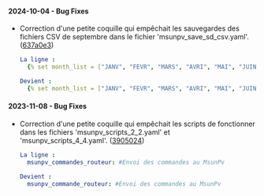 
#### 2024-10-04 - Bug Fixes
* Correction d'une petite coquille qui empêchait les sauvegardes des fichiers CSV de septembre dans le fichier 'msunpv_save_sd_csv.yaml'. ([637a0e3](https://github.com/tochy83/MsunPv_to_HA/commit/637a0e3953eb1c184afbf797d3ab185edb5dead8))
  ```yml
  La ligne :
    {% set month_list = ["JANV", "FEVR", "MARS", "AVRI", "MAI", "JUIN", "JUIL", "AOUT", "SETP", "OCTO", "NOVE", "DECE"] %}
  
  Devient :
    {% set month_list = ["JANV", "FEVR", "MARS", "AVRI", "MAI", "JUIN", "JUIL", "AOUT", "SEPT", "OCTO", "NOVE", "DECE"] %}
  ```

#### 2023-11-08 - Bug Fixes
* Correction d'une petite coquille qui empêchait les scripts de fonctionner dans les fichiers 'msunpv_scripts_2_2.yaml' et 'msunpv_scripts_4_4.yaml'. ([3905024](https://github.com/tochy83/MsunPv_to_HA/commit/3905024966374c015111fc06c1692965957da1d9))
  ```yml
  La ligne :
    msunpv_commandes_routeur: #Envoi des commandes au MsunPv
  
  Devient :
    msunpv_commande_routeur: #Envoi des commandes au MsunPv
  ```
